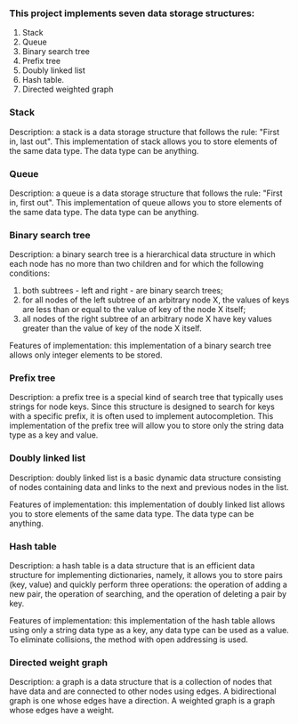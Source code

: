 ### This project implements seven data storage structures:
1. Stack
2. Queue
3. Binary search tree
4. Prefix tree
5. Doubly linked list
6. Hash table. 
7. Directed weighted graph

### Stack
Description: a stack is a data storage structure that follows the rule: "First in, last out". This implementation of stack allows you to store elements of the same data type. The data type can be anything.

### Queue
Description: a queue is a data storage structure that follows the rule: "First in, first out". This implementation of queue allows you to store elements of the same data type. The data type can be anything.

### Binary search tree
Description: a binary search tree is a hierarchical data structure in which each node has no more than two children and for which the following conditions:
1. both subtrees - left and right - are binary search trees;
2. for all nodes of the left subtree of an arbitrary node X, the values of keys are less than or equal to the value of key of the node X itself;
3. all nodes of the right subtree of an arbitrary node X have key values greater than the value of key of the node X itself.

Features of implementation: this implementation of a binary search tree allows only integer elements to be stored.

### Prefix tree
Description: a prefix tree is a special kind of search tree that typically uses strings for node keys. Since this structure is designed to search for keys with a specific prefix, it is often used to implement autocompletion. This implementation of the prefix tree will allow you to store only the string data type as a key and value.

### Doubly linked list
Description: doubly linked list is a basic dynamic data structure consisting of nodes containing data and links to the next and previous nodes in the list.

Features of implementation: this implementation of doubly linked list allows you to store elements of the same data type. The data type can be anything. 

### Hash table
Description: a hash table is a data structure that is an efficient data structure for implementing dictionaries, namely, it allows you to store pairs (key, value) and quickly perform three operations: the operation of adding a new pair, the operation of searching, and the operation of deleting a pair by key.

Features of implementation: this implementation of the hash table allows using only a string data type as a key, any data type can be used as a value. To eliminate collisions, the method with open addressing is used.

### Directed weight graph
Description: a graph is a data structure that is a collection of nodes that have data and are connected to other nodes using edges. A bidirectional graph is one whose edges have a direction. A weighted graph is a graph whose edges have a weight.
